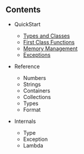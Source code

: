 Contents
--------

* QuickStart
    * <a href="/documentation/types">Types and Classes</a>
    * <a href="/documentation/functions">First Class Functions</a>
    * <a href="/documentation/memory">Memory Management</a>
    * <a href="/documentation/exceptions">Exceptions</a>  
    
    
* Reference
    * Numbers
    * Strings
    * Containers
    * Collections
    * Types
    * Format

    
* Internals
    * Type
    * Exception
    * Lambda